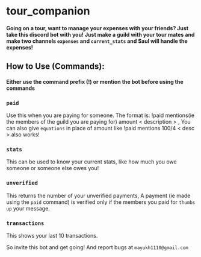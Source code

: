 # tour_companion
#### Going on a tour,  want to manage your expenses with your friends? Just take this discord bot with you! Just make a guild with your tour mates and make two channels `expenses` and `current_stats` and Saul will handle the expenses!
## How to Use (Commands):
#### Either use the command prefix (!) or mention the bot before using the commands 

### `paid`
Use this when you are paying for someone. The format is:
!paid mentions(ie the members of the guild you are paying for) amount < description > ,
You can also give `equations` in place of amount like !paid mentions 100/4 < desc > also works!
### `stats`
This can be used to know your current stats, like how much you owe someone or someone else owes you!

### `unverified`
This returns the number of your unverified payments, A payment (ie made using the `paid` command) is verified only if the members you paid for `thumbs up` your message.

### `transactions`
This shows your last 10 transactions.

So invite this bot and get going!
And report bugs at `mayukh1110@gmail.com`
